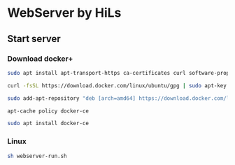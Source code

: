 # WebServer by HiLs

## Start server

### Download docker+

```bash
sudo apt install apt-transport-https ca-certificates curl software-properties-common

curl -fsSL https://download.docker.com/linux/ubuntu/gpg | sudo apt-key add -

sudo add-apt-repository "deb [arch=amd64] https://download.docker.com/linux/ubuntu focal stable"

apt-cache policy docker-ce

sudo apt install docker-ce
```

### Linux

```bash
sh webserver-run.sh
```
